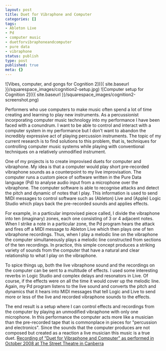 ```yaml
---
layout: post
title: Duet for Vibraphone and Computer
categories: []
tags:
- Ableton Live
- Pd
- computer music
- duetforvibraphoneandcomputer
- pure data
- vibraphone
status: publish
type: post
published: true
meta: {}
---
```


![Vibes, computer, and gongs for Cognition 2]({{ site.baseurl }}/squarespace_images/cognition2-setup.jpg)
![Computer setup for Cognition 2]({{ site.baseurl }}/squarespace_images/cognition2-screenshot.png)

Performers who use computers to make music often spend a lot of time creating and learning to play new instruments. As a percussionist incorporating computer music technology into my performance I have been faced with a conundrum. I want to be able to control and interact with a computer system in my performance but I don't want to abandon the incredibly expressive act of playing percussion instruments. The topic of my current research is to find solutions to this problem, that is, techniques for controlling computer music systems while playing with conventional techniques on a relatively unmodified instrument.

One of my projects is to create improvised duets for computer and vibraphone. My idea is that a computer would play short pre-recorded vibraphone sounds as a counterpoint to my live improvisation. The computer runs a custom piece of software written in the Pure Data language  (Pd) to analyse audio input from a microphone over the vibraphone. The computer software is able to recognise attacks and detect the pitch and dynamic of notes that I play. This information is used to send MIDI messages to control software such as (Ableton) Live and (Apple) Logic Studio which plays back the pre-recorded sounds and applies effects.

For example, in a particular improvised piece called, I divide the vibraphone into ten (imaginary) zones, each one consisting of 3 or 4 adjacent notes. When I strike a note in a particular zone, the Pd program hears the attack and fires off a MIDI message to Ableton Live which then plays one of ten vibraphone recordings. Thus, when I play a melodic line on the vibraphone the computer simultaneously plays a melodic line constructed from sections of the ten recordings. In practice, this simple concept produces a striking variety of sounds from the computer that have a natural and clear relationship to what I play on the vibraphone.

To spice things up, both the live vibraphone sound and the recordings on the computer can be sent to a multitude of effects. I used some interesting reverbs in Logic Studio and complex delays and resonators in Live. Of course, if the effects were on all the time it would cover up the melodic line. Again, my Pd program listens to the live sound and converts the pitch and dynamics that it hears into MIDI messages that tell Logic and Live to send more or less of the live and recorded vibraphone sounds to the effects.

The end result is a setup where I can control effects and recordings from the computer by playing an unmodified vibraphone with only one microphone. In this performance the computer acts more like a musician than the pre-recorded tape that is commonplace in pieces for "percussion and electronics". Since the sounds that the computer produces are not composed but created as a reaction a live musician this music is a true duet.
[Recording of "Duet for Vibraphone and Computer" as performed in October 2008 at The Street Theatre in Canberra](http://www.epmartin.com/cmpercussion/DuetVibraphoneComputer.mp3)
